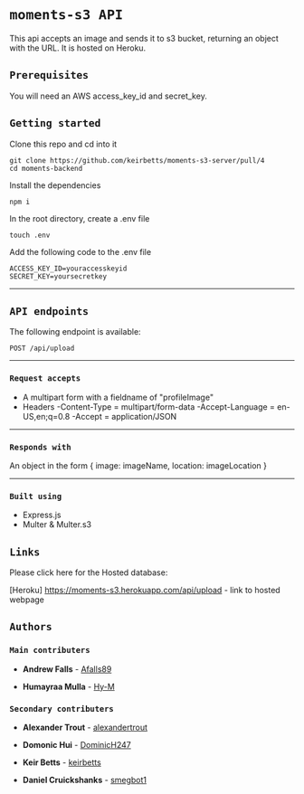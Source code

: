 # `moments-s3 API`

This api accepts an image and sends it to s3 bucket, returning an object with the URL. It is hosted on Heroku.

## `Prerequisites`

You will need an AWS access_key_id and secret_key.

## `Getting started`

Clone this repo and cd into it

```
git clone https://github.com/keirbetts/moments-s3-server/pull/4
cd moments-backend
```

Install the dependencies

```
npm i
```

In the root directory, create a .env file

```
touch .env
```

Add the following code to the .env file

```
ACCESS_KEY_ID=youraccesskeyid
SECRET_KEY=yoursecretkey
```

---

## `API endpoints`

The following endpoint is available:

```
POST /api/upload

```

---

### `Request accepts`

- A multipart form with a fieldname of "profileImage"
- Headers
  -Content-Type = multipart/form-data
  -Accept-Language = en-US,en;q=0.8
  -Accept = application/JSON

---

### `Responds with`

An object in the form
{
image: imageName,
location: imageLocation
}

---

### `Built using`

- Express.js
- Multer & Multer.s3

## `Links`

Please click here for the Hosted database:

[Heroku] https://moments-s3.herokuapp.com/api/upload - link to hosted webpage

## `Authors`

### `Main contributers`

- **Andrew Falls** - [Afalls89](https://github.com/Afalls89)

- **Humayraa Mulla** - [Hy-M](https://github.com/Hy-M)

### `Secondary contributers`

- **Alexander Trout** - [alexandertrout](https://github.com/alexandertrout)

- **Domonic Hui** - [DominicH247](https://github.com/DominicH247)

- **Keir Betts** - [keirbetts](https://github.com/keirbetts)

- **Daniel Cruickshanks** - [smegbot1](https://github.com/smegbot1)

